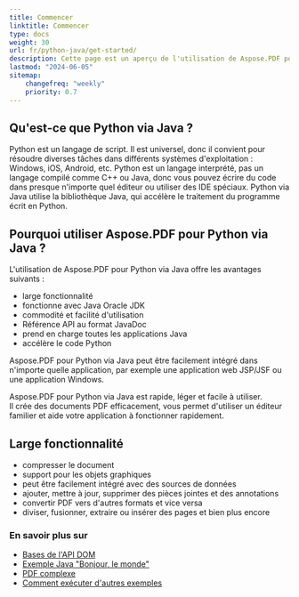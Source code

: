 ```yaml
---
title: Commencer
linktitle: Commencer
type: docs
weight: 30
url: fr/python-java/get-started/
description: Cette page est un aperçu de l'utilisation de Aspose.PDF pour Python via Java pour créer et éditer un document PDF
lastmod: "2024-06-05"
sitemap:
    changefreq: "weekly"
    priority: 0.7
---
```


## Qu'est-ce que Python via Java ?

Python est un langage de script. Il est universel, donc il convient pour résoudre diverses tâches dans différents systèmes d'exploitation : Windows, iOS, Android, etc.
Python est un langage interprété, pas un langage compilé comme C++ ou Java, donc vous pouvez écrire du code dans presque n'importe quel éditeur ou utiliser des IDE spéciaux.
Python via Java utilise la bibliothèque Java, qui accélère le traitement du programme écrit en Python.

## Pourquoi utiliser Aspose.PDF pour Python via Java ?

L'utilisation de Aspose.PDF pour Python via Java offre les avantages suivants :

- large fonctionnalité
- fonctionne avec Java Oracle JDK
- commodité et facilité d'utilisation
- Référence API au format JavaDoc
- prend en charge toutes les applications Java
- accélère le code Python

Aspose.PDF pour Python via Java peut être facilement intégré dans n'importe quelle application, par exemple une application web JSP/JSF ou une application Windows.

Aspose.PDF pour Python via Java est rapide, léger et facile à utiliser.  
Il crée des documents PDF efficacement, vous permet d'utiliser un éditeur familier et aide votre application à fonctionner rapidement.

## Large fonctionnalité

- compresser le document
- support pour les objets graphiques
- peut être facilement intégré avec des sources de données
- ajouter, mettre à jour, supprimer des pièces jointes et des annotations
- convertir PDF vers d'autres formats et vice versa
- diviser, fusionner, extraire ou insérer des pages et bien plus encore

### En savoir plus sur

- [Bases de l'API DOM](/pdf/python-java/basics-of-dom-api/)
- [Exemple Java "Bonjour, le monde"](/pdf/python-java/hello-world-example/)
- [PDF complexe](/pdf/python-java/complex-pdf-example/)
- [Comment exécuter d'autres exemples](/pdf/python-java/how-to-run-other-examples/)
